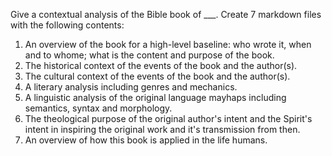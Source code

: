 Give a contextual analysis of the Bible book of ___.  Create 7 markdown files with the following contents:
1. An overview of the book for a high-level baseline: who wrote it, when and to whome;  what is the content and purpose of the book.
2. The historical context of the events of the book and the author(s).
3. The cultural context of the events of the book and the author(s).
4. A literary analysis including genres and mechanics.
5. A linguistic analysis of the original language mayhaps including semantics, syntax and morphology.
6. The theological purpose of the original author's intent and the Spirit's intent in inspiring the original work and it's transmission from then.
7. An overview of how this book is applied in the life humans.
